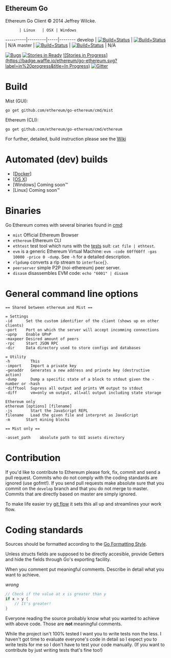## Ethereum Go

Ethereum Go Client © 2014 Jeffrey Wilcke.

          | Linux   | OSX | Windows
----------|---------|-----|--------
develop   | [![Build+Status](http://build.ethdev.com/buildstatusimage?builder=Linux%20Go%20develop%20branch)](http://build.ethdev.com/builders/Linux%20Go%20develop%20branch/builds/-1) | [![Build+Status](http://build.ethdev.com/buildstatusimage?builder=Linux%20Go%20develop%20branch)](http://build.ethdev.com/builders/OSX%20Go%20develop%20branch/builds/-1) | N/A
master    | [![Build+Status](http://build.ethdev.com/buildstatusimage?builder=Linux%20Go%20master%20branch)](http://build.ethdev.com/builders/Linux%20Go%20master%20branch/builds/-1) | [![Build+Status](http://build.ethdev.com/buildstatusimage?builder=OSX%20Go%20master%20branch)](http://build.ethdev.com/builders/OSX%20Go%20master%20branch/builds/-1) | N/A

[![Bugs](https://badge.waffle.io/ethereum/go-ethereum.png?label=bug&title=Bugs)](https://waffle.io/ethereum/go-ethereum)
[![Stories in Ready](https://badge.waffle.io/ethereum/go-ethereum.png?label=ready&title=Ready)](https://waffle.io/ethereum/go-ethereum)
[![Stories in Progress](https://badge.waffle.io/ethereum/go-ethereum.svg?label=in%20progress&title=In Progress)](http://waffle.io/ethereum/go-ethereum)
[![Gitter](https://badges.gitter.im/Join%20Chat.svg)](https://gitter.im/ethereum/go-ethereum?utm_source=badge&utm_medium=badge&utm_campaign=pr-badge)


Build
=====

Mist (GUI):

`go get github.com/ethereum/go-ethereum/cmd/mist`

Ethereum (CLI):

`go get github.com/ethereum/go-ethereum/cmd/ethereum`

For further, detailed, build instruction please see the [Wiki](https://github.com/ethereum/go-ethereum/wiki/Building-Ethereum(Go))

Automated (dev) builds
======================

* [[Docker](https://registry.hub.docker.com/u/ethereum/client-go/)]
* [[OS X](http://build.ethdev.com/builds/OSX%20Go%20develop%20branch/Mist-OSX-latest.dmg)]
* [Windows] Coming soon&trade;
* [Linux] Coming soon&trade;

Binaries
========

Go Ethereum comes with several binaries found in
[cmd](https://github.com/ethereum/go-ethereum/tree/master/cmd):

* `mist` Official Ethereum Browser
* `ethereum` Ethereum CLI
* `ethtest` test tool which runs with the [tests](https://github.com/ethereum/testes) suit: 
  `cat file | ethtest`.
* `evm` is a generic Ethereum Virtual Machine: `evm -code 60ff60ff -gas
  10000 -price 0 -dump`. See `-h` for a detailed description.
* `rlpdump` converts a rlp stream to `interface{}`.
* `peerserver` simple P2P (noi-ethereum) peer server.
* `disasm` disassembles EVM code: `echo "6001" | disasm`

General command line options
============================

```
== Shared between ethereum and Mist ==

= Settings
-id      Set the custom identifier of the client (shows up on other clients)
-port    Port on which the server will accept incomming connections
-upnp    Enable UPnP
-maxpeer Desired amount of peers
-rpc     Start JSON RPC
-dir     Data directory used to store configs and databases

= Utility 
-h         This
-import    Import a private key
-genaddr   Generates a new address and private key (destructive action)
-dump      Dump a specific state of a block to stdout given the -number or -hash
-difftool  Supress all output and prints VM output to stdout
-diff      vm=only vm output, all=all output including state storage

Ethereum only
ethereum [options] [filename]
-js        Start the JavaScript REPL
filename   Load the given file and interpret as JavaScript
-m       Start mining blocks

== Mist only ==

-asset_path    absolute path to GUI assets directory
```

Contribution
============

If you'd like to contribute to Ethereum please fork, fix, commit and
send a pull request. Commits who do not comply with the coding standards
are ignored (use gofmt!). If you send pull requests make absolute sure that you
commit on the `develop` branch and that you do not merge to master.
Commits that are directly based on master are simply ignored.

To make life easier try [git flow](http://nvie.com/posts/a-successful-git-branching-model/) it sets
this all up and streamlines your work flow.

Coding standards
================

Sources should be formatted according to the [Go Formatting
Style](http://golang.org/doc/effective_go.html#formatting).

Unless structs fields are supposed to be directly accesible, provide
Getters and hide the fields through Go's exporting facility.

When you comment put meaningful comments. Describe in detail what you
want to achieve.

*wrong*

```go
// Check if the value at x is greater than y
if x > y {
    // It's greater!
}
```

Everyone reading the source probably know what you wanted to achieve
with above code. Those are **not** meaningful comments.

While the project isn't 100% tested I want you to write tests non the
less. I haven't got time to evaluate everyone's code in detail so I
expect you to write tests for me so I don't have to test your code
manually. (If you want to contribute by just writing tests that's fine
too!)


